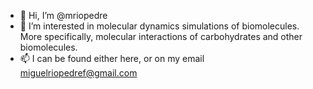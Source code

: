 - 👋 Hi, I’m @mriopedre
- 👀 I’m interested in molecular dynamics simulations of biomolecules. More specifically, molecular interactions of carbohydrates and other biomolecules.
- 📫 I can be found either here, or on my email miguelriopedref@gmail.com

